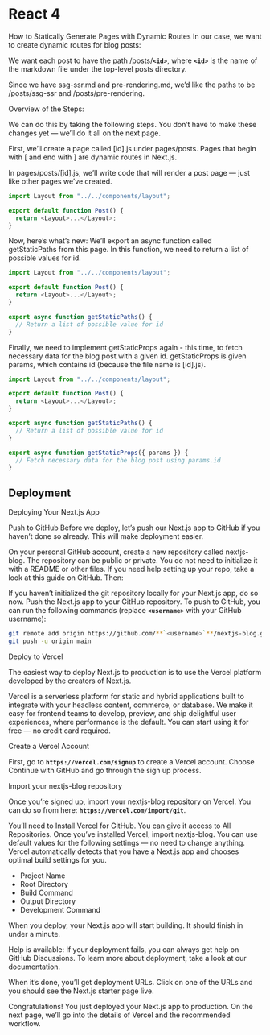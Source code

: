 # React 4

How to Statically Generate Pages with Dynamic Routes
In our case, we want to create dynamic routes for blog posts:

We want each post to have the path /posts/**`<id>`**, where **`<id>`** is the name of the markdown file under the top-level posts directory.

Since we have ssg-ssr.md and pre-rendering.md, we’d like the paths to be /posts/ssg-ssr and /posts/pre-rendering.

Overview of the Steps:

We can do this by taking the following steps. You don’t have to make these changes yet — we’ll do it all on the next page.

First, we’ll create a page called [id].js under pages/posts. Pages that begin with [ and end with ] are dynamic routes in Next.js.

In pages/posts/[id].js, we’ll write code that will render a post page — just like other pages we’ve created.

```javascript
import Layout from "../../components/layout";

export default function Post() {
  return <Layout>...</Layout>;
}
```

Now, here’s what’s new: We’ll export an async function called getStaticPaths from this page. In this function, we need to return a list of possible values for id.

```javascript
import Layout from "../../components/layout";

export default function Post() {
  return <Layout>...</Layout>;
}

export async function getStaticPaths() {
  // Return a list of possible value for id
}
```

Finally, we need to implement getStaticProps again - this time, to fetch necessary data for the blog post with a given id. getStaticProps is given params, which contains id (because the file name is [id].js).

```javascript
import Layout from "../../components/layout";

export default function Post() {
  return <Layout>...</Layout>;
}

export async function getStaticPaths() {
  // Return a list of possible value for id
}

export async function getStaticProps({ params }) {
  // Fetch necessary data for the blog post using params.id
}
```

## Deployment

Deploying Your Next.js App

Push to GitHub
Before we deploy, let’s push our Next.js app to GitHub if you haven’t done so already. This will make deployment easier.

On your personal GitHub account, create a new repository called nextjs-blog.
The repository can be public or private. You do not need to initialize it with a README or other files.
If you need help setting up your repo, take a look at this guide on GitHub.
Then:

If you haven’t initialized the git repository locally for your Next.js app, do so now.
Push the Next.js app to your GitHub repository.
To push to GitHub, you can run the following commands (replace **`<username>`** with your GitHub username):

```bash
git remote add origin https://github.com/**`<username>`**/nextjs-blog.git
git push -u origin main
```

Deploy to Vercel

The easiest way to deploy Next.js to production is to use the Vercel platform developed by the creators of Next.js.

Vercel is a serverless platform for static and hybrid applications built to integrate with your headless content, commerce, or database. We make it easy for frontend teams to develop, preview, and ship delightful user experiences, where performance is the default. You can start using it for free — no credit card required.

Create a Vercel Account

First, go to **`https://vercel.com/signup`** to create a Vercel account. Choose Continue with GitHub and go through the sign up process.

Import your nextjs-blog repository

Once you’re signed up, import your nextjs-blog repository on Vercel. You can do so from here: **`https://vercel.com/import/git`**.

You’ll need to Install Vercel for GitHub. You can give it access to All Repositories.
Once you’ve installed Vercel, import nextjs-blog.
You can use default values for the following settings — no need to change anything. Vercel automatically detects that you have a Next.js app and chooses optimal build settings for you.

* Project Name
* Root Directory
* Build Command
* Output Directory
* Development Command

When you deploy, your Next.js app will start building. It should finish in under a minute.

Help is available: If your deployment fails, you can always get help on GitHub Discussions. To learn more about deployment, take a look at our documentation.

When it’s done, you’ll get deployment URLs. Click on one of the URLs and you should see the Next.js starter page live.

Congratulations! You just deployed your Next.js app to production. On the next page, we’ll go into the details of Vercel and the recommended workflow.
